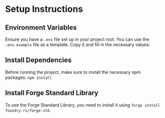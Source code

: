 # Setup Instructions

## Environment Variables
Ensure you have a `.env` file set up in your project root. You can use the `.env.example` file as a template. Copy it and fill in the necessary values:

## Install Dependencies
Before running the project, make sure to install the necessary npm packages: `npm install`


## Install Forge Standard Library
To use the Forge Standard Library, you need to install it using `forge install foundry-rs/forge-std`.